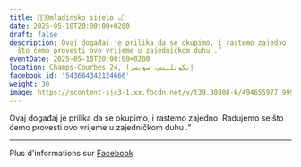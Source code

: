 ```yaml
---
title: 🍫🍪Omladinsko sijelo ☕️🍩
date: 2025-05-10T20:00:00+0200
draft: false
description: Ovaj događaj je prilika da se okupimo, i rastemo zajedno. Radujemo se
  što ćemo provesti ovo vrijeme u zajedničkom duhu .”
eventDate: 2025-05-10T20:00:00+0200
location: Champs-Courbes 24, ‏إيكوبلينس‏، ‏سويسرا‏
facebook_id: '543664342124666'
weight: 30
image: https://scontent-sjc3-1.xx.fbcdn.net/v/t39.30808-6/494655977_999846225609310_4487878895912218163_n.jpg?_nc_cat=107&ccb=1-7&_nc_sid=9e60e4&_nc_eui2=AeH-zpZVDd3XKZ9ZfxWiVktQFCEsyDRqS6cUISzINGpLp_ASwkH9OA1POZUn0KMKLpQvKboWu_ZFJPqvVhof2Vyx&_nc_ohc=-0oiHcLUzncQ7kNvwFpeiIP&_nc_oc=AdkEHdbuENcM7mtyO46gGtSJCFkzmDpJj7ZBmbfD-X26_f8_f0uInr0rFDF3SFCvcXg&_nc_zt=23&_nc_ht=scontent-sjc3-1.xx&edm=ABTKTjYEAAAA&_nc_gid=REawL56KNSPmk4ZXw5z31w&oh=00_AfFVwzLeXDM7NXmyfJ4NIB2PjToacdsOArahGjjTt5RG-Q&oe=681ADE18
---
```


Ovaj događaj je prilika da se okupimo, i rastemo zajedno. Radujemo se što ćemo provesti ovo vrijeme u zajedničkom duhu .”

---

Plus d'informations sur [Facebook](https://facebook.com/events/543664342124666)